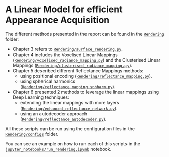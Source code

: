 # A Linear Model for efficient Appearance Acquisition

The different methods presented in the report can be found in the [```Rendering```](Rendering) folder:
* Chapter 3 refers to [```Rendering/surface_rendering.py```](Rendering/surface_rendering.py).
* Chapter 4 includes the Voxelised Linear Mappings ([```Rendering/voxelised_radiance_mapping.py```](Rendering/voxelised_radiance_mapping.py)) and the Clusterised Linear Mappings ([```Rendering/clusterised_radiance_mapping.py```](Rendering/clusterised_radiance_mapping.py)).
* Chapter 5 described different Reflectance Mappings methods: 
  * using positional encoding ([```Rendering/reflectance_mapping.py```](Rendering/reflectance_mapping.py)).
  * using spherical harmonics ([```Rendering/reflectance_mapping_sphharm.py```](Rendering/reflectance_mapping_sphharm.py)).
* Chapter 6 presented 2 methods to leverage the linear mappings using Deep Learning techniques:
  * extending the linear mappings with more layers ([```Rendering/enhanced_reflectance_network.py```](Rendering/enhanced_reflectance_network.py)).
  * using an autodecoder approach ([```Rendering/reflectance_autodecoder.py```](Rendering/reflectance_autodecoder.py)).
  
All these scripts can be run using the configuration files in the [```Rendering/configs```](Rendering/configs) folder. 

You can see an example on how to run each of this scripts in the [```jupyter_notebooks/run_rendering.ipynb```](jupyter_notebooks/run_rendering.ipynb) notebook.
